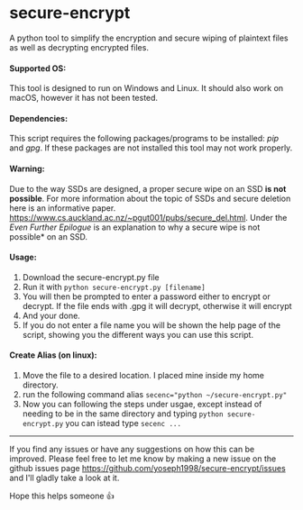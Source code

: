 # secure-encrypt
A python tool to simplify the encryption and secure wiping of plaintext files as well as decrypting encrypted files.

#### Supported OS:
This tool is designed to run on Windows and Linux. It should also work on macOS, however it has not been tested.

#### Dependencies:
This script requires the following packages/programs to be installed: *pip* and *gpg*. If these packages are not installed this tool may not work properly.

#### Warning:
Due to the way SSDs are designed, a proper secure wipe on an SSD **is not possible**. For more information about the topic of SSDs and secure deletion here is an informative paper. https://www.cs.auckland.ac.nz/~pgut001/pubs/secure_del.html. Under the *Even Further Epilogue* is an explanation to why a secure wipe is not possible* on an SSD.

#### Usage:
1. Download the secure-encrypt.py file
2. Run it with `python secure-encrypt.py [filename]`
3. You will then be prompted to enter a password either to encrypt or decrypt. If the file ends with .gpg it will decrypt, otherwise it will encrypt
4. And your done.
5. If you do not enter a file name you will be shown the help page of the script, showing you the different ways you can use this script.


#### Create Alias (on linux):
1. Move the file to a desired location. I placed mine inside my home directory.
2. run the following command alias `secenc="python ~/secure-encrypt.py"`
3. Now you can following the steps under usgae, except instead of needing to be in the same directory and typing `python secure-encrypt.py` you can istead type `secenc ...`

---

If you find any issues or have any suggestions on how this can be improved. Please feel free to let me know by making a new issue on the github issues page https://github.com/yoseph1998/secure-encrypt/issues and I'll gladly take a look at it.

Hope this helps someone 👍
